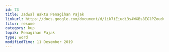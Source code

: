 ```yaml
---
id: 73
title: Jadwal Waktu Penagihan Pajak
linkurl: https://docs.google.com/document/d/1ik7iEiudi3s4WXBs8EGlPZoudvdDKepZEtlThcdk29g/edit?usp=drivesdk
fitur: resume
category: kup
topik: Penagihan Pajak
type: word
modifiedTime: 11 Desember 2019
---
```


